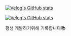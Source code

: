 [![Velog's GitHub stats](https://velog-readme-stats.vercel.app/api/badge?name=jvn4dev)](https://velog.io/@jvn4dev)

[![Velog's GitHub stats](https://velog-readme-stats.vercel.app/api?name=jvn4dev)](https://velog.io/@jvn4dev) 

평생 개발하기위해 기록합니다📚

